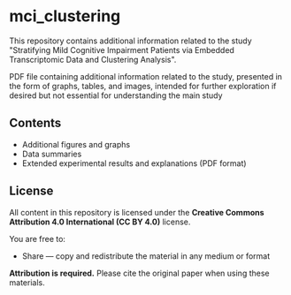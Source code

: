# mci_clustering
This repository contains additional information related to the study "Stratifying Mild Cognitive Impairment Patients via Embedded Transcriptomic Data and Clustering Analysis". 

PDF file containing additional information related to the study, presented in the form of graphs, tables, and images, intended for further exploration if desired but not essential for understanding the main study


## Contents

- Additional figures and graphs
- Data summaries
- Extended experimental results and explanations (PDF format)

## License

All content in this repository is licensed under the **Creative Commons Attribution 4.0 International (CC BY 4.0)** license.

You are free to:
- Share — copy and redistribute the material in any medium or format


**Attribution is required.** Please cite the original paper when using these materials.

